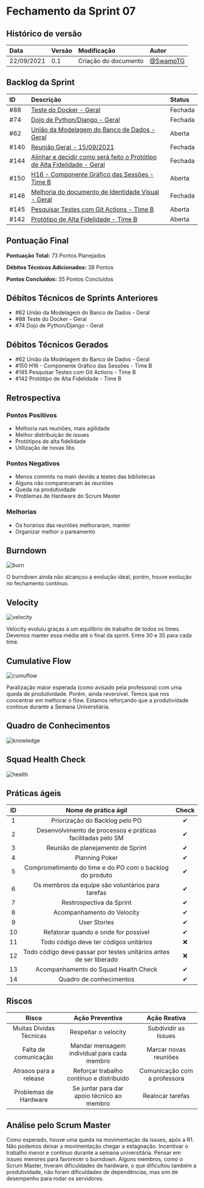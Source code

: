 # Fechamento da Sprint 07

## Histórico de versão

| **Data**   | **Versão** | **Modificação**      | **Autor**                              |
| :--------- | :--------- | :------------------- | :------------------------------------- |
| 22/09/2021 | 0.1        | Criação do documento | [@SwampTG](https://github.com/SwampTG) |

## Backlog da Sprint

| ID   | Descrição                                                                                                                                         | Status  |
| :--- | :------------------------------------------------------------------------------------------------------------------------------------------------ | :------ |
| #88  | <!-- 8 - Débito -->[Teste do Docker - Geral](https://github.com/fga-eps-mds/2021-1-hospitalar/issues/88)                                          | Fechada |
| #74  | <!-- 10 - Débito -->[Dojo de Python/Django - Geral](https://github.com/fga-eps-mds/2021-1-hospitalar/issues/74)                                   | Fechada |
| #62  | <!-- 13 - Débito -->[União da Modelagem do Banco de Dados - Geral](https://github.com/fga-eps-mds/2021-1-hospitalar/issues/62)                    | Aberta  |
| #140 | <!-- 1 -->[Reunião Geral - 15/09/2021](https://github.com/fga-eps-mds/2021-1-hospitalar/issues/140)                                               | Fechada |
| #144 | <!-- 8 -->[Alinhar e decidir como será feito o Protótipo de Alta Fidelidade - Geral](https://github.com/fga-eps-mds/2021-1-hospitalar/issues/144) | Fechada |
| #150 | <!-- 10 -->[H16 - Componente Gráfico das Sessões - Time B](https://github.com/fga-eps-mds/2021-1-hospitalar/issues/150)                           | Aberta  |
| #146 | <!-- 8 -->[Melhoria do documento de Identidade Visual - Geral](https://github.com/fga-eps-mds/2021-1-hospitalar/issues/146)                       | Fechada |
| #145 | <!-- 5 -->[Pesquisar Testes com Git Actions - Time B](https://github.com/fga-eps-mds/2021-1-hospitalar/issues/145)                                | Aberta  |
| #142 | <!--10-->[Protótipo de Alta Fidelidade - Time B](https://github.com/fga-eps-mds/2021-1-hospitalar/issues/142)                                     | Aberta  |

## Pontuação Final<!--+ 5 + 3 + 10 + 3 + 5 + 3 | -13 -10 -8 -13 -10 -10 -10 -->

**Pontuação Total:** 73 Pontos Planejados

**Débitos Técnicos Adicionados:** 38 Pontos

**Pontos Concluídos:** 35 Pontos Concluídos

## Débitos Técnicos de Sprints Anteriores

<!-- - Não houveram débitos técnicos para pagar nesta sprint
OU -->

- #62 União da Modelagem do Banco de Dados - Geral
- #88 Teste do Docker - Geral
- #74 Dojo de Python/Django - Geral

## Débitos Técnicos Gerados

<!--- Não foram gerados débitos nesta sprint
OU-->

- #62<!-- 13 - Débito --> União da Modelagem do Banco de Dados - Geral
- #150<!-- 10 --> H16 - Componente Gráfico das Sessões - Time B
- #145<!-- 5 --> Pesquisar Testes com Git Actions - Time B
- #142<!--10--> Protótipo de Alta Fidelidade - Time B

## Retrospectiva

### Pontos Positivos

- Melhoria nas reuniões, mais agilidade
- Melhor distribuição de issues
- Protótipos de alta fidelidade
- Utilização de novas libs

### Pontos Negativos

- Menos commits na main devido a testes das bibliotecas
- Alguns não compareceram às reuniões
- Queda na produtividade
- Problemas de Hardware do Scrum Master

### Melhorias

- Os horários das reuniões melhoraram, manter
- Organizar melhor o pareamento

## Burndown

![burn](/docs/assets/sprints/time_b/sprint_7/burndown_sprint_7.png)

O burndown ainda não alcançou a evolução ideal, porém, houve evolução no fechamento contínuo.

## Velocity

![velocity](/docs/assets/sprints/time_b/sprint_7/velocity_sprint_7.png)

Velocity evoluiu graças a um equilíbrio de trabalho de todos os times. Devemos manter essa média até o final da sprint. Entre 30 e 35 para cada time.

## Cumulative Flow

![cumuflow](/docs/assets/sprints/time_b/sprint_7/cumu_flow_sprint_7.png)

Paralização maior esperada (como avisado pela professora) com uma queda de produtividade. Porém, ainda reversível. Temos que nos concentrar em melhorar o flow. Estamos reforçando que a produtividade continue durante a Semana Universitária.

## Quadro de Conhecimentos

![knowledge](/docs/assets/sprints/time_b/sprint_7/quadro_de_conhecimento_sprint_7.png)

## Squad Health Check

![health](/docs/assets/sprints/time_b/sprint_7/health_check_sprint_7.png)

## Práticas ágeis

| ID  |                        Nome de prática ágil                        |  Check   |
| :-: | :----------------------------------------------------------------: | :------: |
|  1  |                   Priorização do Backlog pelo PO                   | &#10004; |
|  2  |    Desenvolvimento de processos e práticas facilitadas pelo SM     | &#10004; |
|  3  |                 Reunião de planejamento de Sprint                  | &#10004; |
|  4  |                           Planning Poker                           | &#10004; |
|  5  |      Comprometimento do time e do PO com o backlog do produto      | &#10004; |
|  6  |         Os membros da equipe são voluntários para tarefas          | &#10004; |
|  7  |                      Restrospectiva da Sprint                      | &#10004; |
|  8  |                     Acompanhamento do Velocity                     | &#10004; |
|  9  |                            User Stories                            | &#10004; |
| 10  |                Refatorar quando e onde for possível                | &#10004; |
| 11  |               Todo código deve ter códigos unitários               | &#10060; |
| 12  | Todo código deve passar por testes unitários antes de ser liberado | &#10060; |
| 13  |                Acompanhamento do Squad Health Check                | &#10004; |
| 14  |                      Quadro de conhecimentos                       | &#10004; |

<!--
## Qualidade do Trabalho Entregue

Segundo a equipe a qualidade entregue foi de (nº). A escala dos valores é de 1 a 5.

| **Objetivo da Sprint** |  **Nota** |
|:-:|:-:|
|    Descrição do Objetivo   |  (nº) |
|    Descrição do Objetivo   |  (nº) |
|    ...   |  ... |
-->

## Riscos

|        **Risco**        |             **Ação Preventiva**             |       **Ação Reativa**       |
| :---------------------: | :-----------------------------------------: | :--------------------------: |
| Muitas Dívidas Técnicas |            Respeitar o velocity             |     Subdividir as Issues     |
|  Falta de comunicação   | Mandar mensagem individual para cada membro |    Marcar novas reuniões     |
| Atrasos para a release  |  Reforçar trabalho contínuo e distribuído   | Comunicação com a professora |
|  Problemas de Hardware  | Se juntar para dar apoio técnico ao membro  |       Realocar tarefas       |

<!-- ## Burndown de Riscos (???) -->

## Análise pelo Scrum Master

Como esperado, houve uma queda na movimentação da issues, após a R1. Não podemos deixar a movimentação chegar a estagnação. Incentivar o trabalho menor e contínuo durante a semana universitária. Pensar em issues menores para favorecer o burndown.
Alguns membros, como o Scrum Master, tiveram dificuldades de hardware, o que dificultou também a produtividade, não foram dificuldades de dependências, mas sim de desempenho para rodar os servidores.
